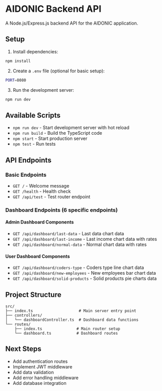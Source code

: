 # AIDONIC Backend API

A Node.js/Express.js backend API for the AIDONIC application.

## Setup

1. Install dependencies:

```bash
npm install
```

2. Create a `.env` file (optional for basic setup):

```bash
PORT=8080
```

3. Run the development server:

```bash
npm run dev
```

## Available Scripts

- `npm run dev` - Start development server with hot reload
- `npm run build` - Build the TypeScript code
- `npm start` - Start production server
- `npm test` - Run tests

## API Endpoints

### Basic Endpoints

- `GET /` - Welcome message
- `GET /health` - Health check
- `GET /api/test` - Test router endpoint

### Dashboard Endpoints (6 specific endpoints)

#### Admin Dashboard Components

- `GET /api/dashboard/last-data` - Last data chart data
- `GET /api/dashboard/last-income` - Last income chart data with rates
- `GET /api/dashboard/normal-data` - Normal chart data with rates

#### User Dashboard Components

- `GET /api/dashboard/coders-type` - Coders type line chart data
- `GET /api/dashboard/new-employees` - New employees bar chart data
- `GET /api/dashboard/solid-products` - Solid products pie charts data

## Project Structure

```
src/
├── index.ts                    # Main server entry point
├── controllers/
│   └── dashboardController.ts  # Dashboard data functions
└── routes/
    ├── index.ts               # Main router setup
    └── dashboard.ts           # Dashboard routes
```

## Next Steps

- Add authentication routes
- Implement JWT middleware
- Add data validation
- Add error handling middleware
- Add database integration
